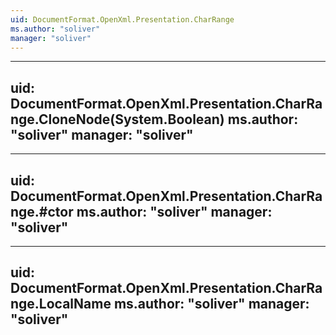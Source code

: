 ```yaml
---
uid: DocumentFormat.OpenXml.Presentation.CharRange
ms.author: "soliver"
manager: "soliver"
---
```


---
uid: DocumentFormat.OpenXml.Presentation.CharRange.CloneNode(System.Boolean)
ms.author: "soliver"
manager: "soliver"
---

---
uid: DocumentFormat.OpenXml.Presentation.CharRange.#ctor
ms.author: "soliver"
manager: "soliver"
---

---
uid: DocumentFormat.OpenXml.Presentation.CharRange.LocalName
ms.author: "soliver"
manager: "soliver"
---
